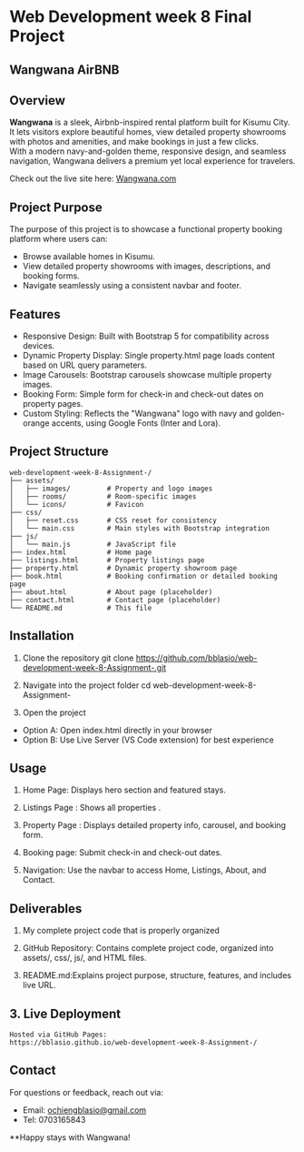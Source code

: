 # Web Development week 8 Final Project 
## Wangwana AirBNB   
## Overview 
**Wangwana** is a sleek, Airbnb-inspired rental platform built for Kisumu City.   
It lets visitors explore beautiful homes, view detailed property showrooms with photos and amenities, and make bookings in just a few clicks.   
With a modern navy-and-golden theme, responsive design, and seamless navigation, Wangwana delivers a premium yet local experience for travelers. 

Check out the live site here: [Wangwana.com](https://bblasio.github.io/web-development-week-8-Assignment-/)   

## Project Purpose  
The purpose of this project is to showcase a functional property booking platform where users can:  
- Browse available homes in Kisumu.  
- View detailed property showrooms with images, descriptions, and booking forms.  
- Navigate seamlessly using a consistent navbar and footer.  

 ## Features

- Responsive Design: Built with Bootstrap 5 for compatibility across devices. 
- Dynamic Property Display: Single property.html page loads content based on URL query parameters. 
- Image Carousels: Bootstrap carousels showcase multiple property images. 
- Booking Form: Simple form for check-in and check-out dates on property pages. 
- Custom Styling: Reflects the "Wangwana" logo with navy and golden-orange accents, using Google Fonts (Inter and Lora). 

## Project Structure
```
web-development-week-8-Assignment-/ 
├── assets/
│   ├── images/         # Property and logo images 
│   ├── rooms/          # Room-specific images 
│   └── icons/          # Favicon 
├── css/
│   ├── reset.css       # CSS reset for consistency
│   └── main.css        # Main styles with Bootstrap integration
├── js/
│   └── main.js         # JavaScript file 
├── index.html          # Home page
├── listings.html       # Property listings page
├── property.html       # Dynamic property showroom page
├── book.html           # Booking confirmation or detailed booking page
├── about.html          # About page (placeholder)
├── contact.html        # Contact page (placeholder)
└── README.md           # This file
```
## Installation 

 1. Clone the repository 
git clone https://github.com/bblasio/web-development-week-8-Assignment-.git 

 2. Navigate into the project folder 
cd web-development-week-8-Assignment-

 3. Open the project 
- Option A: Open index.html directly in your browser 
- Option B: Use Live Server (VS Code extension) for best experience  

 ## Usage 

 1. Home Page: Displays hero section and featured stays. 

 2. Listings Page :  Shows all properties . 

 3. Property Page :  Displays detailed property info, carousel, and booking form. 

 4. Booking page:  Submit check-in and check-out dates. 

 5. Navigation:   Use the navbar to access Home, Listings, About, and Contact. 
 ## Deliverables 

 1. My complete project code that is properly organized  

 2. GitHub Repository: Contains complete project code, organized into assets/, css/, js/, and HTML files.  

 3. README.md:Explains project purpose, structure, features, and includes live URL.  

## 3. Live Deployment  
    Hosted via GitHub Pages: 
    https://bblasio.github.io/web-development-week-8-Assignment-/ 

   ## Contact 
For questions or feedback, reach out via:  


- Email: ochiengblasio@gmail.com  
- Tel: 0703165843  

**Happy stays with Wangwana! 

